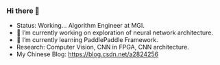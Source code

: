 ### Hi there 👋

- Status: Working... Algorithm Engineer at MGI.
- 🔭 I’m currently working on exploration of neural network architecture.
- 🌱 I’m currently learning PaddlePaddle Framework.
- Research: Computer Vision, CNN in FPGA, CNN architecture.
- My Chinese Blog: https://blog.csdn.net/a2824256
